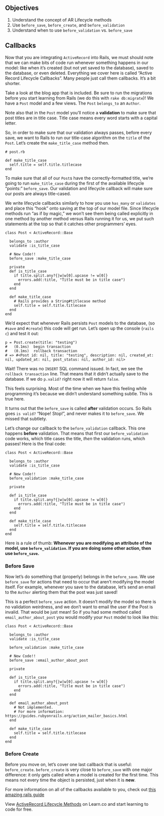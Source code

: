 Objectives
----------

1.  Understand the concept of AR Lifecycle methods
2.  Use `before_save`, `before_create`, and `before_validation`
3.  Understand when to use `before_validation` vs. `before_save`

Callbacks
---------

Now that you are integrating `ActiveRecord` into Rails, we must should note that we can make bits of code run whenever something happens in our model: like when it’s created (but not yet saved to the database), saved to the database, or even deleted. Everything we cover here is called “Active Record Lifecycle Callbacks”. Many people just call them callbacks. It’s a bit shorter.

Take a look at the blog app that is included. Be sure to run the migrations before you start learning from Rails (we do this with `rake db:migrate`)! We have a `Post` model and a few views. The `Post` `belongs_to` an `Author`.

Note also that in the `Post` model you’ll notice a **validation** to make sure that post titles are in title case. Title case means every word starts with a capital letter.

So, in order to make sure that our validation always passes, before every save, we want to Rails to run our title-case algorithm on the `title` of the `Post`. Let’s create the `make_title_case` method then.

    # post.rb

    def make_title_case
      self.title = self.title.titlecase
    end

To make sure that all of our `Post`s have the correctly-formatted title, we’re going to run `make_title_case` during the first of the available lifecycle “points:” `before_save`. Our validation and lifecycle callback will make sure our posts are always title-cased.

We write lifecycle callbacks similarly to how you use `has_many` or `validates` and place this “hook” onto saving at the top of our model file. Since lifecycle methods run “as if by magic,” we won’t see them being called explicitly in one method by another method versus Rails running it for us, we put such statements at the top so that it catches other programmers’ eyes.

    class Post < ActiveRecord::Base

      belongs_to :author
      validate :is_title_case

      # New Code!!
      before_save :make_title_case

      private
      def is_title_case
        if title.split.any?{|w|w[0].upcase != w[0]}
          errors.add(:title, "Title must be in title case")
        end
      end

      def make_title_case
        # Rails provides a String#titlecase method
        self.title = self.title.titlecase
      end
    end

We’d expect that whenever Rails persists `Post` models to the database, (so `#save` and `#create`) this code will get run. Let’s open up the console (`rails c`) and test it out:

    p = Post.create(title: "testing")
    #   (0.1ms)  begin transaction
    #   (0.1ms)  rollback transaction
    # => #<Post id: nil, title: "testing", description: nil, created_at: nil, updated_at: nil, post_status: nil, author_id: nil>

Wait! There was no `INSERT` SQL command issued. In fact, we see the `rollback transaction` line. That means that it didn’t actually save to the database. If we do `p.valid?` right now it will return `false`.

This feels surprising. Most of the time when we have this feeling while programming it’s because we didn’t understand something subtle. This is true here.

It turns out that the `before_save` is called **after** validation occurs. So Rails goes `is valid?` “Nope! Stop!”, and never makes it to `before_save`. We missed that subtlety.

Let’s change our callback to the `before_validation` callback. This one happens **before** validation. That means that first our `before_validation` code works, which title cases the title, *then* the validation runs, which passes! Here is the final code:

    class Post < ActiveRecord::Base

      belongs_to :author
      validate :is_title_case

      # New Code!!
      before_validation :make_title_case

      private

      def is_title_case
        if title.split.any?{|w|w[0].upcase != w[0]}
          errors.add(:title, "Title must be in title case")
        end
      end

      def make_title_case
        self.title = self.title.titlecase
      end
    end

Here is a rule of thumb: **Whenever you are modifying an attribute of the model, use `before_validation`. If you are doing some other action, then use `before_save`.**

### Before Save

Now let’s do something that (properly) belongs in the `before_save`. We use `before_save` for actions that need to occur that aren’t modifying the model itself. For example, whenever you save to the database, let’s send an email to the `Author` alerting them that the post was just saved!

This is a perfect `before_save` action. It doesn’t modify the model so there is no validation weirdness, and we don’t want to email the user if the Post is invalid. That would be just mean! So if you had some method called `email_author_about_post` you would modify your `Post` model to look like this:

    class Post < ActiveRecord::Base

      belongs_to :author
      validate :is_title_case

      before_validation :make_title_case

      # New Code!!
      before_save :email_author_about_post

      private

      def is_title_case
        if title.split.any?{|w|w[0].upcase != w[0]}
          errors.add(:title, "Title must be in title case")
        end
      end

      def email_author_about_post
        # Not implemented.
        # For more information: https://guides.rubyonrails.org/action_mailer_basics.html
      end

      def make_title_case
        self.title = self.title.titlecase
      end
    end

### Before Create

Before you move on, let’s cover one last callback that is useful: `before_create`. `before_create` is very close to `before_save` with one major difference: it only gets called when a model is created for the first time. This means not every time the object is persisted, just when it is **new**.

For more information on all of the callbacks available to you, check out [this amazing rails guide](http://guides.rubyonrails.org/active_record_callbacks.html)

View [ActiveRecord Lifecycle Methods](https://learn.co/lessons/activerecord-lifecycle-reading) on Learn.co and start learning to code for free.
